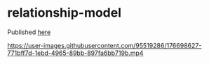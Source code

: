 # relationship-model

Published [here](https://shuuu.jp/works/relationship-model/)

https://user-images.githubusercontent.com/95519286/176698627-771bff7d-1ebd-4965-89bb-897fa6bb719b.mp4
